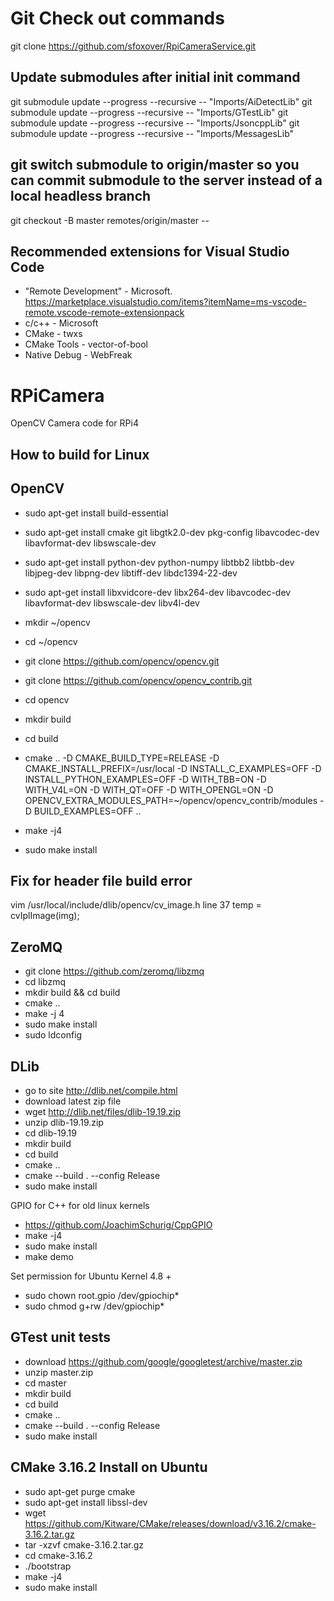 # Git Check out commands
git clone https://github.com/sfoxover/RpiCameraService.git

## Update submodules after initial init command
git submodule update --progress --recursive -- "Imports/AiDetectLib"
git submodule update --progress --recursive -- "Imports/GTestLib"
git submodule update --progress --recursive -- "Imports/JsoncppLib"
git submodule update --progress --recursive -- "Imports/MessagesLib"

## git switch submodule to origin/master so you can commit submodule to the server instead of a local headless branch
git checkout -B master remotes/origin/master --

## Recommended extensions for Visual Studio Code
* "Remote Development" - Microsoft. https://marketplace.visualstudio.com/items?itemName=ms-vscode-remote.vscode-remote-extensionpack
* c/c++ - Microsoft
* CMake - twxs
* CMake Tools - vector-of-bool
* Native Debug - WebFreak

# RPiCamera
OpenCV Camera code for RPi4

## How to build for Linux

## OpenCV
* sudo apt-get install build-essential
* sudo apt-get install cmake git libgtk2.0-dev pkg-config libavcodec-dev libavformat-dev libswscale-dev
* sudo apt-get install python-dev python-numpy libtbb2 libtbb-dev libjpeg-dev libpng-dev libtiff-dev libdc1394-22-dev
* sudo apt-get install libxvidcore-dev libx264-dev libavcodec-dev libavformat-dev libswscale-dev libv4l-dev

* mkdir ~/opencv
* cd ~/opencv
* git clone https://github.com/opencv/opencv.git
* git clone https://github.com/opencv/opencv_contrib.git
* cd opencv
* mkdir build
* cd build
* cmake .. -D CMAKE_BUILD_TYPE=RELEASE -D CMAKE_INSTALL_PREFIX=/usr/local -D INSTALL_C_EXAMPLES=OFF -D INSTALL_PYTHON_EXAMPLES=OFF -D WITH_TBB=ON -D WITH_V4L=ON -D WITH_QT=OFF -D WITH_OPENGL=ON -D OPENCV_EXTRA_MODULES_PATH=~/opencv/opencv_contrib/modules -D BUILD_EXAMPLES=OFF ..
* make -j4
* sudo make install

## Fix for header file build error
vim /usr/local/include/dlib/opencv/cv_image.h
line 37
temp = cvIplImage(img);


## ZeroMQ 
* git clone https://github.com/zeromq/libzmq
* cd libzmq
* mkdir build && cd build
* cmake .. 
* make -j 4
* sudo make install 
* sudo ldconfig

## DLib 
* go to site http://dlib.net/compile.html
* download latest zip file
* wget http://dlib.net/files/dlib-19.19.zip
* unzip dlib-19.19.zip
* cd dlib-19.19
* mkdir build
* cd build
* cmake ..
* cmake --build . --config Release
* sudo make install 

GPIO for C++ for old linux kernels
* https://github.com/JoachimSchurig/CppGPIO
* make -j4
* sudo make install
* make demo

Set permission for Ubuntu Kernel 4.8 +
* sudo chown root.gpio /dev/gpiochip*
* sudo chmod g+rw /dev/gpiochip*

## GTest unit tests
* download https://github.com/google/googletest/archive/master.zip
* unzip master.zip
* cd master
* mkdir build
* cd build
* cmake ..
* cmake --build . --config Release
* sudo make install 

## CMake 3.16.2 Install on Ubuntu
* sudo apt-get purge cmake
* sudo apt-get install libssl-dev
* wget https://github.com/Kitware/CMake/releases/download/v3.16.2/cmake-3.16.2.tar.gz
* tar -xzvf cmake-3.16.2.tar.gz
* cd cmake-3.16.2
* ./bootstrap
* make -j4
* sudo make install

